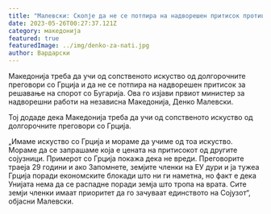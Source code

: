 ```yaml
---
title: "Малевски: Скопје да не се потпира на надворешен притисок против Бугарија"
date: 2023-05-26T00:27:37.121Z
category: македонија
featured: true
featuredImage: ../img/denko-za-nati.jpg
author: Вардарски
---
```

Македонија треба да учи од сопственото искуство од долгорочните преговори со Грција и да не се потпира на надворешен притисок за решавање на спорот со Бугарија. Ова го изјави првиот министер за надворешни работи на независна Македонија, Денко Малевски.

Тој додаде дека Македонија треба да учи од сопственото искуство од долгорочните преговори со Грција.

„Имаме искуство со Грција и мораме да учиме од тоа искуство. Мораме да се запрашаме која е цената на притисокот од другите сојузници. Примерот со Грција покажа дека не вреди. Преговорите траеја 29 години и ако Запомнете, земјите членки на ЕУ дури и ја тужеа Грција поради економските блокади што ни ги наметна, но факт е дека Унијата нема да се распадне поради земја што тропа на врата. Сите земји членки имаат приоритет да го зачуваат единството на Сојузот“, објасни Малевски.